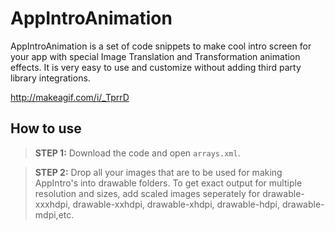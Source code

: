 # AppIntroAnimation
AppIntroAnimation is a set of code snippets to make cool intro screen for your app with special Image Translation and Transformation animation effects. It is very easy to use and customize without adding third party library integrations.

http://makeagif.com/i/_TprrD

How to use
----------

> **STEP 1:** Download the code and open `arrays.xml`.

> **STEP 2:** Drop all your images that are to be used for making AppIntro's into drawable folders. To get exact output for multiple resolution and sizes, add scaled images seperately for drawable-xxxhdpi, drawable-xxhdpi, drawable-xhdpi, drawable-hdpi, drawable-mdpi,etc.

